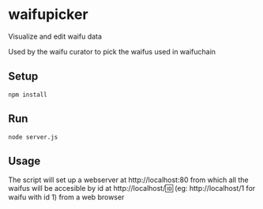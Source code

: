 # waifupicker

Visualize and edit waifu data

Used by the waifu curator to pick the waifus used in waifuchain

## Setup
```
npm install
```

## Run
```
node server.js
```

## Usage
The script will set up a webserver at http://localhost:80 from which all the waifus will be accesible by id at http://localhost/:id: (eg: http://localhost/1 for waifu with id 1) from a web browser
